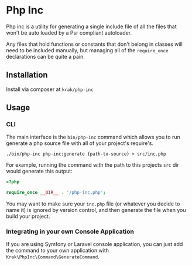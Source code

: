 # Php Inc

Php inc is a utility for generating a single include file of all the files that won't be auto loaded by a Psr compliant autoloader.

Any files that hold functions or constants that don't belong in classes will need to be included manually, but managing all of the `require_once` declarations can be quite a pain.

## Installation

Install via composer at `krak/php-inc`

## Usage

### CLI

The main interface is the `bin/php-inc` command which allows you to run generate a php source file with all of your project's require's.

```
./bin/php-inc php-inc:generate {path-to-source} > src/inc.php
```

For example, running the command with the path to this projects `src` dir would generate this output:

```php
<?php

require_once __DIR__ . '/php-inc.php';
```

You may want to make sure your `inc.php` file (or whatever you decide to name it) is ignored by version control, and then generate the file when you build your project.

### Integrating in your own Console Application

If you are using Symfony or Laravel console application, you can just add the command to your own application with `Krak\PhpInc\Command\GenerateCommand`.
